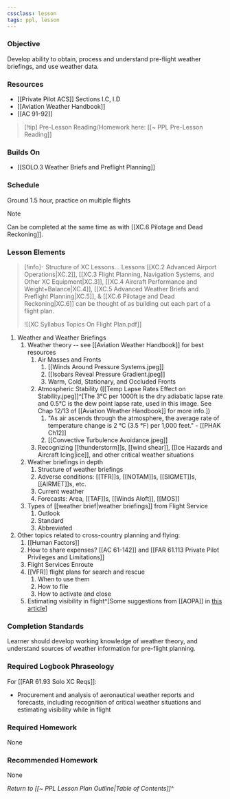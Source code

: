 ```yaml
---
cssclass: lesson
tags: ppl, lesson
---
```

### Objective
Develop ability to obtain, process and understand pre-flight weather briefings, and use weather data. 

### Resources
- [[Private Pilot ACS]] Sections I.C, I.D
- [[Aviation Weather Handbook]]
- [[AC 91-92]]

> [!tip] Pre-Lesson Reading/Homework here: [[~ PPL Pre-Lesson Reading]]

### Builds On
- [[SOLO.3 Weather Briefs and Preflight Planning]]

### Schedule
Ground 1.5 hour, practice on multiple flights

> [!note] 
> Can be completed at the same time as with [[XC.6 Pilotage and Dead Reckoning]].

### Lesson Elements
> [!info]- Structure of XC Lessons...
> Lessons [[XC.2 Advanced Airport Operations|XC.2]], [[XC.3 Flight Planning, Navigation Systems, and Other XC Equipment|XC.3]], [[XC.4 Aircraft Performance and Weight+Balance|XC.4]], [[XC.5 Advanced Weather Briefs and Preflight Planning|XC.5]], & [[XC.6 Pilotage and Dead Reckoning|XC.6]] can be thought of as building out each part of a flight plan.
> 
> ![[XC Syllabus Topics On Flight Plan.pdf]]

1. Weather and Weather Briefings
	1. Weather theory -- see [[Aviation Weather Handbook]] for best resources
		1. Air Masses and Fronts
			1. [[Winds Around Pressure Systems.jpeg]]
			2. [[Isobars Reveal Pressure Gradient.jpeg]]
			3. Warm, Cold, Stationary, and Occluded Fronts
		2. Atmospheric Stability ([[Temp Lapse Rates Effect on Stability.jpeg]]^[The 3°C per 1000ft is the dry adiabatic lapse rate and 0.5°C is the dew point lapse rate, used in this image. See Chap 12/13 of [[Aviation Weather Handbook]] for more info.])
			1. "As air ascends through the atmosphere, the average rate of temperature change is 2 °C (3.5 °F) per 1,000 feet." - [[PHAK Ch12]]
			2. [[Convective Turbulence Avoidance.jpeg]]
		3. Recognizing [[thunderstorm]]s, [[wind shear]], [[Ice Hazards and Aircraft Icing|ice]], and other critical weather situations
	2. Weather briefings in depth
		1. Structure of weather briefings
		2. Adverse conditions: [[TFR]]s, [[NOTAM]]s, [[SIGMET]]s, [[AIRMET]]s, etc.
		3. Current weather
		4. Forecasts: Area, [[TAF]]s, [[Winds Aloft]], [[MOS]]
	3. Types of [[weather brief|weather briefings]] from Flight Service
		1. Outlook
		2. Standard
		3. Abbreviated
2. Other topics related to cross-country planning and flying:
	1. [[Human Factors]]
	2. How to share expenses? [[AC 61-142]] and [[FAR 61.113 Private Pilot Privileges and Limitations]]
	3. Flight Services Enroute
	4. [[VFR]] flight plans for search and rescue
		1. When to use them
		2. How to file
		3. How to activate and close
	5. Estimating visibility in flight^[Some suggestions from [[AOPA]] in [this article](https://www.aopa.org/news-and-media/all-news/2008/april/flight-training-magazine/basic-vfr)]


### Completion Standards
Learner should develop working knowledge of weather theory, and understand sources of weather information for pre-flight planning.

### Required Logbook Phraseology
For [[FAR 61.93 Solo XC Reqs]]:
- Procurement and analysis of aeronautical weather reports and forecasts, including recognition of critical weather situations and estimating visibility while in flight

### Required Homework
None

### Recommended Homework
None

*Return to [[~ PPL Lesson Plan Outline|Table of Contents]]^*